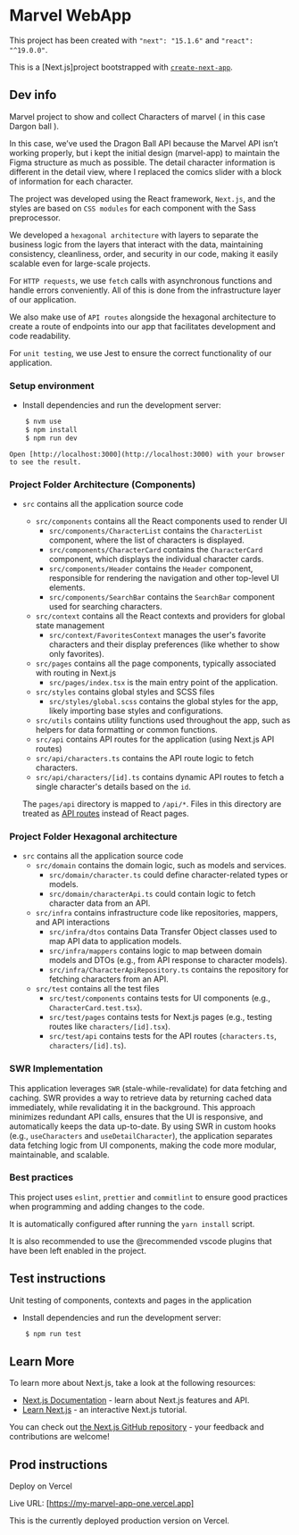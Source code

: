 # Marvel WebApp

This project has been created with `"next": "15.1.6"` and `"react":  "^19.0.0"`.

This is a [Next.js]project bootstrapped with [`create-next-app`](https://nextjs.org/docs/pages/api-reference/create-next-app).

## Dev info

Marvel project to show and collect Characters of marvel ( in this case Dargon ball ).

In this case, we’ve used the Dragon Ball API because the Marvel API isn’t working properly, but i kept the initial design (marvel-app) to maintain the Figma structure as much as possible. The detail character information is different in the detail view, where I replaced the comics slider with a block of information for each character.

The project was developed using the React framework, `Next.js`, and the styles are based on `CSS modules` for each component with the Sass preprocessor.

We developed a `hexagonal architecture` with layers to separate the business logic from the layers that interact with the data, maintaining consistency, cleanliness, order, and security in our code, making it easily scalable even for large-scale projects.

For `HTTP requests`, we use `fetch` calls with asynchronous functions and handle errors conveniently. All of this is done from the infrastructure layer of our application.

We also make use of `API routes` alongside the hexagonal architecture to create a route of endpoints into our app that facilitates development and code readability.

For `unit testing`, we use Jest to ensure the correct functionality of our application.

### Setup environment

- Install dependencies and run the development server:

```bash
    $ nvm use
    $ npm install
    $ npm run dev
```

    Open [http://localhost:3000](http://localhost:3000) with your browser to see the result.

### Project Folder Architecture (Components)

- `src` contains all the application source code

    - `src/components` contains all the React components used to render UI
        - `src/components/CharacterList` contains the `CharacterList` component, where the list of characters is displayed.
        - `src/components/CharacterCard` contains the `CharacterCard` component, which displays the individual character cards.
        - `src/components/Header` contains the `Header` component, responsible for rendering the navigation and other top-level UI elements.
        - `src/components/SearchBar` contains the `SearchBar` component used for searching characters.
    - `src/context` contains all the React contexts and providers for global state management
        - `src/context/FavoritesContext` manages the user's favorite characters and their display preferences (like whether to show only favorites).
    - `src/pages` contains all the page components, typically associated with routing in Next.js
        - `src/pages/index.tsx` is the main entry point of the application.
    - `src/styles` contains global styles and SCSS files
        - `src/styles/global.scss` contains the global styles for the app, likely importing base styles and configurations.
    - `src/utils` contains utility functions used throughout the app, such as helpers for data formatting or common functions.
    - `src/api` contains API routes for the application (using Next.js API routes)
    - `src/api/characters.ts` contains the API route logic to fetch characters.
    - `src/api/characters/[id].ts` contains dynamic API routes to fetch a single character's details based on the `id`.

    The `pages/api` directory is mapped to `/api/*`. Files in this directory are treated as [API routes](https://nextjs.org/docs/pages/building-your-application/routing/api-routes) instead of React pages.

### Project Folder Hexagonal architecture

- `src` contains all the application source code
    - `src/domain` contains the domain logic, such as models and services.
        - `src/domain/character.ts` could define character-related types or models.
        - `src/domain/characterApi.ts` could contain logic to fetch character data from an API.
    - `src/infra` contains infrastructure code like repositories, mappers, and API interactions
        - `src/infra/dtos` contains Data Transfer Object classes used to map API data to application models.
        - `src/infra/mappers` contains logic to map between domain models and DTOs (e.g., from API response to character models).
        - `src/infra/CharacterApiRepository.ts` contains the repository for fetching characters from an API.
    - `src/test` contains all the test files
        - `src/test/components` contains tests for UI components (e.g., `CharacterCard.test.tsx`).
        - `src/test/pages` contains tests for Next.js pages (e.g., testing routes like `characters/[id].tsx`).
        - `src/test/api` contains tests for the API routes (`characters.ts`, `characters/[id].ts`).

### SWR Implementation

This application leverages `SWR` (stale-while-revalidate) for data fetching and caching. SWR provides a way to retrieve data by returning cached data immediately, while revalidating it in the background. This approach minimizes redundant API calls, ensures that the UI is responsive, and automatically keeps the data up-to-date. By using SWR in custom hooks (e.g., `useCharacters` and `useDetailCharacter`), the application separates data fetching logic from UI components, making the code more modular, maintainable, and scalable.

### Best practices

This project uses `eslint`, `prettier` and `commitlint` to ensure good practices when programming and adding changes to the code.

It is automatically configured after running the `yarn install` script.

It is also recommended to use the @recommended vscode plugins that have been left enabled in the project.

## Test instructions

Unit testing of components, contexts and pages in the application

- Install dependencies and run the development server:

```bash
    $ npm run test
```

## Learn More

To learn more about Next.js, take a look at the following resources:

- [Next.js Documentation](https://nextjs.org/docs) - learn about Next.js features and API.
- [Learn Next.js](https://nextjs.org/learn-pages-router) - an interactive Next.js tutorial.

You can check out [the Next.js GitHub repository](https://github.com/vercel/next.js) - your feedback and contributions are welcome!

## Prod instructions

Deploy on Vercel

Live URL: [https://my-marvel-app-one.vercel.app]

This is the currently deployed production version on Vercel.

```

```
